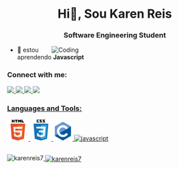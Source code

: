 <h1 align="center">Hi👋, Sou Karen Reis
</h1> <h3 align="center">Software Engineering Student</h3>
<img align="right" alt="Coding" width="400" src="https://s10.gifyu.com/images/800x600-unscreen.gif">

- 🌱 estou aprendendo **Javascript**



<h3 align="left">Connect with me:</h3>

<div>
<a href ="https://www.linkedin.com/in/karenreis7/"><img src="https://img.icons8.com/nolan/64/linkedin.png"/>
<a href="https://instagram.com/https://www.instagram.com/reiskaah_/"><img src="https://img.icons8.com/nolan/64/instagram-new.png"/> 
<a href = "mailto:karenreis7@hotmail.com"><img src="https://img.icons8.com/nolan/64/ms-outlook.png"/>
<a href="https://discord.gg/karen.#4075" target="blank"><img src="https://img.icons8.com/nolan/64/discord-logo.png"/>
</div>

</p><h3 align="left">Languages and Tools:</h3>

<div>
<img src="https://raw.githubusercontent.com/devicons/devicon/master/icons/html5/html5-original-wordmark.svg" alt="html5"  width="50" height="50"/>
<img src="https://raw.githubusercontent.com/devicons/devicon/master/icons/css3/css3-original-wordmark.svg" alt="css3" width="50" height="50"/>
<img src="https://raw.githubusercontent.com/devicons/devicon/master/icons/c/c-original.svg" alt="c" width="45" height="45"/>
<img src="https://cdn.jsdelivr.net/gh/devicons/devicon/icons/javascript/javascript-original.svg" alt="javascript" widht="40" height="40"/>
 
</div>

 ##
<img align="left" src="https://github-readme-stats.vercel.app/api/top-langs?username=karenreis7&show_icons=true&locale=en&layout=compact" alt="karenreis7"></p>

<p>&nbsp;<img align="center" src="https://github-readme-stats.vercel.app/api?username=karenreis7&show_icons=true&locale=en" alt="karenreis7"></p>
